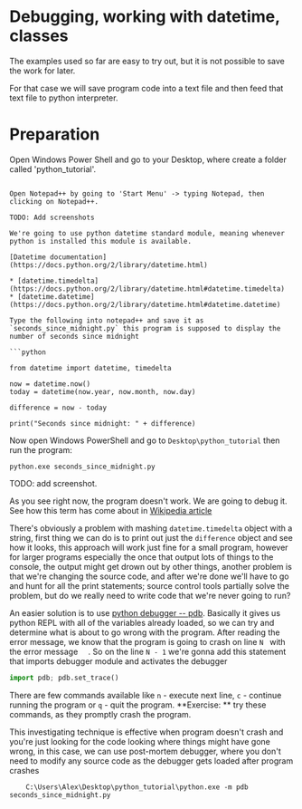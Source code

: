 Debugging, working with datetime, classes
======

The examples used so far are easy to try out, but it is not possible to save the work for later.

For that case we will save program code into a text file and then feed that text file to python interpreter.

# Preparation

Open Windows Power Shell and go to your Desktop, where create a folder called 'python_tutorial'.

```

Open Notepad++ by going to 'Start Menu' -> typing Notepad, then clicking on Notepad++.

TODO: Add screenshots

We're going to use python datetime standard module, meaning whenever python is installed this module is available.

[Datetime documentation](https://docs.python.org/2/library/datetime.html)

* [datetime.timedelta](https://docs.python.org/2/library/datetime.html#datetime.timedelta)
* [datetime.datetime](https://docs.python.org/2/library/datetime.html#datetime.datetime)

Type the following into notepad++ and save it as `seconds_since_midnight.py` this program is supposed to display the number of seconds since midnight

```python

from datetime import datetime, timedelta

now = datetime.now()
today = datetime(now.year, now.month, now.day)

difference = now - today

print("Seconds since midnight: " + difference)

```

Now open Windows PowerShell and go to `Desktop\python_tutorial` then run the program:

```
python.exe seconds_since_midnight.py
```

TODO: add screenshot.

As you see right now, the program doesn't work. We are going to debug it. See how this term has come about in [Wikipedia article](https://en.wikipedia.org/wiki/Debugging#Origin)

There's obviously a problem with mashing `datetime.timedelta` object with a string, first thing we can do is to print out just the `difference` object and see how it looks, this approach will work just fine for a small program, however for larger programs especially the once that output lots of things to the console, the output might get drown out by other things, another problem is that we're changing the source code, and after we're done we'll have to go and hunt for all the print statements; source control tools partially solve the problem, but do we really need to write code that we're never going to run?

An easier solution is to use [python debugger -- pdb](https://docs.python.org/2/library/pdb.html). Basically it gives us python REPL with all of the variables already loaded, so we can try and determine what is about to go wrong with the program.
After reading the error message, we know that the program is going to crash on line ` N  ` with the error message `  `. So on the line ` N - 1 ` we're gonna add this statement that imports debugger module and activates the debugger

```python
import pdb; pdb.set_trace()
```

There are few commands available like `n` - execute next line, `c` - continue running the program or `q` - quit the program. **Exercise: ** try these commands, as they promptly crash the program.

This investigating technique is effective when program doesn't crash and you're just looking for the code looking where things might have gone wrong, in this case, we can use post-mortem debugger, where you don't need to modify any source code as the debugger gets loaded after program crashes


```
    C:\Users\Alex\Desktop\python_tutorial\python.exe -m pdb seconds_since_midnight.py
```
